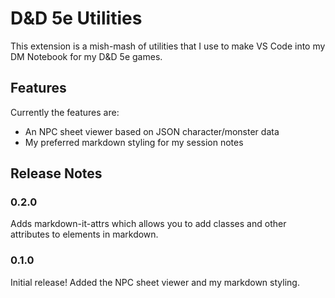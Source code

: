 # D&D 5e Utilities

This extension is a mish-mash of utilities that I use to make VS Code into my DM Notebook for my D&D 5e games. 

## Features

Currently the features are:
 - An NPC sheet viewer based on JSON character/monster data
 - My preferred markdown styling for my session notes


## Release Notes

### 0.2.0
Adds markdown-it-attrs which allows you to add classes and other attributes to elements in markdown.

### 0.1.0

Initial release! Added the NPC sheet viewer and my markdown styling.
